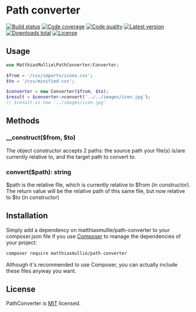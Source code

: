 # Path converter

[![Build status](https://api.travis-ci.org/matthiasmullie/path-converter.svg?branch=master)](https://travis-ci.org/matthiasmullie/path-converter)
[![Code coverage](http://img.shields.io/coveralls/matthiasmullie/path-converter.svg)](https://coveralls.io/r/matthiasmullie/path-converter)
[![Code quality](http://img.shields.io/scrutinizer/g/matthiasmullie/path-converter.svg)](https://scrutinizer-ci.com/g/matthiasmullie/path-converter)
[![Latest version](http://img.shields.io/packagist/v/matthiasmullie/path-converter.svg)](https://packagist.org/packages/matthiasmullie/path-converter)
[![Downloads total](http://img.shields.io/packagist/dt/matthiasmullie/path-converter.svg)](https://packagist.org/packages/matthiasmullie/path-converter)
[![License](http://img.shields.io/packagist/l/matthiasmullie/path-converter.svg)](https://github.com/matthiasmullie/path-converter/blob/master/LICENSE)


## Usage

```php
use MatthiasMullie\PathConverter/Converter;

$from = '/css/imports/icons.css';
$to = '/css/minified.css';

$converter = new Converter($from, $to);
$result = $converter->convert('../../images/icon.jpg');
// $result is now '../images/icon.jpg'
```


## Methods

### __construct($from, $to)

The object constructor accepts 2 paths: the source path your file(s) is/are
currently relative to, and the target path to convert to.

### convert($path): string

$path is the relative file, which is currently relative to $from (in
constructor). The return value will be the relative path of this same file, but
now relative to $to (in constructor)


## Installation

Simply add a dependency on matthiasmullie/path-converter to your composer.json file if you use [Composer](https://getcomposer.org/) to manage the dependencies of your project:

```sh
composer require matthiasmullie/path-converter
```

Although it's recommended to use Composer, you can actually include these files anyway you want.


## License

PathConverter is [MIT](http://opensource.org/licenses/MIT) licensed.

